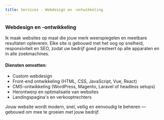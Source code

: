 ```yaml
---
title: Services - Webdesign en -ontwikkeling
---
```


### Webdesign en -ontwikkeling

Ik maak websites op maat die jouw merk weerspiegelen en meetbare resultaten opleveren. Elke site is gebouwd met het oog op snelheid, responsiviteit en SEO, zodat uw bedrijf goed presteert op alle apparaten en in alle zoekmachines.
#### Diensten omvatten:

- Custom webdesign
- Front-end ontwikkeling (HTML, CSS, JavaScript, Vue, React)
- CMS-ontwikkeling (WordPress, Magento, Laravel of headless setups)
- Herontwerp en optimalisatie van websites
- Landingspagina's en verkooptrechters

Jouw website wordt modern, snel, veilig en eenvoudig te beheren — gebouwd om mee te groeien met jouw bedrijf.
